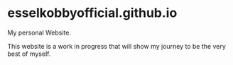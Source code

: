 # esselkobbyofficial.github.io
My personal Website.

This website is a work in progress that will show my journey to be the very best of myself.
